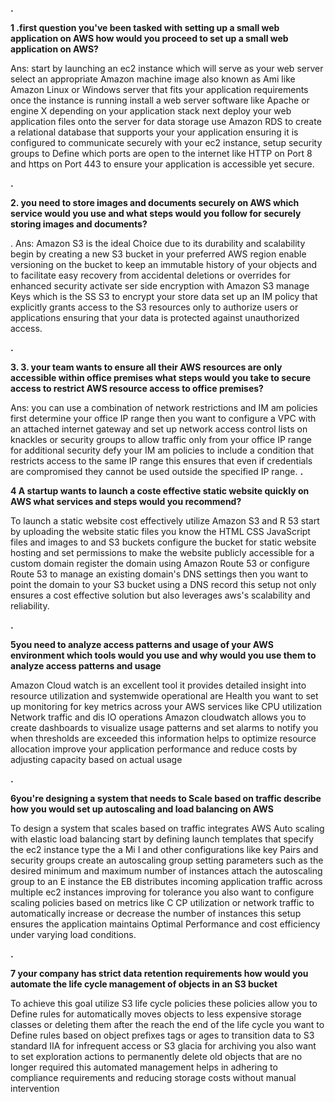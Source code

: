 <b>.<p>1 .first question you've been tasked with setting up a small web application on AWS how would you proceed to set up a small web application on AWS? </b></p>
 Ans: start by launching an ec2 instance which will serve as your web server select an appropriate Amazon machine image also known as Ami like Amazon Linux or Windows server that fits your application requirements
once the instance is running install a web server software like Apache or engine X depending on your application stack next deploy your web application files onto the server for data storage use Amazon RDS to create a relational database that supports your your application ensuring it is configured to communicate securely with your ec2 instance,
setup security groups to Define which ports are open to the internet like HTTP on Port 8 and https on Port 443 to ensure your application is accessible yet secure.

<b>.<p>2. you need to store images and documents securely on AWS which service would you use and what steps would you follow for securely storing images and documents?</b></p>.
 Ans: Amazon S3 is the ideal Choice due to its durability and scalability begin by creating a new S3 bucket in your preferred AWS region enable versioning on the bucket to keep an immutable history of your objects and to facilitate easy recovery from accidental deletions or overrides for enhanced security activate ser side encryption with Amazon S3 manage Keys which is the SS S3 to encrypt your store data set up an IM policy that explicitly grants access to the S3 resources only to authorize users or applications ensuring that your data is protected against unauthorized access.

<b>.<p>3. 3. your team wants to ensure all their AWS resources are only accessible within office premises what steps would you take to secure access to restrict AWS resource access to office premises?</b></p>
  Ans: you can use a combination of network restrictions and IM am policies first determine your office IP range then you want to configure a VPC with an attached internet gateway and set up network access control lists on knackles or security groups to allow traffic only from your office IP range for additional security defy your IM am policies to include a condition that restricts access to the same IP range this ensures that even if credentials are compromised they cannot be used outside the specified IP range.
 <b>.<p>4 A startup wants to launch a coste effective static website quickly on AWS what services and steps would you recommend?</b></p>
 To launch a static website cost effectively utilize Amazon S3 and R 53 start by uploading the website static files you know the HTML CSS JavaScript files and images to and S3 buckets configure the bucket for 
  static website hosting and set permissions to make the website publicly accessible for a custom domain register the domain using Amazon Route 53 or configure Route 53 to manage an existing domain's DNS settings then you want to point the domain to your S3 bucket using a DNS record this setup not only ensures a cost effective solution but also leverages aws's scalability and reliability.
  
  <b>.<p>5you need to analyze access patterns and usage of your AWS environment which tools would you use and why would you use them to analyze access patterns and usage</b></p>
   Amazon Cloud watch is an excellent tool it provides detailed insight into resource utilization and systemwide operational are Health you want to set up monitoring for key metrics across your AWS services like CPU utilization Network traffic and dis IO operations Amazon cloudwatch allows you to create dashboards to visualize usage patterns and set alarms to notify you when thresholds are exceeded this information helps to optimize resource allocation improve your application performance and reduce costs by adjusting capacity based on actual usage 

 <b>.<p>6you're designing a system that needs to Scale based on traffic describe how you would set up autoscaling and load balancing on AWS </b></p>
 To design a system that scales based on traffic integrates AWS Auto scaling with elastic load balancing start by defining launch templates that specify the ec2 instance type the a Mi I and other configurations like key Pairs and security groups create an autoscaling group setting parameters such as the desired minimum and maximum number of instances attach the autoscaling group to an E instance the EB distributes incoming application traffic across multiple ec2 instances improving for tolerance you also want to configure scaling policies based on metrics like C CP utilization or network traffic to automatically increase or decrease the number of instances this setup ensures the application maintains Optimal Performance and cost efficiency under varying load conditions.
 
 <b>.<p>7 your company has strict data retention requirements how would you automate the life cycle management of objects in an S3 bucket </b></p>
 To achieve this goal utilize S3 life cycle policies these policies allow you to Define rules for automatically moves objects to less expensive storage classes or deleting them after the reach the end of the life cycle you want to Define rules based on object prefixes tags or ages to transition data to S3 standard IIA for infrequent access or S3 glacia for archiving you also want to set exploration actions to permanently delete old objects that are no longer  required this automated management helps in adhering to compliance requirements and reducing storage costs without manual intervention
          
          
         
       
          
          
          
          
         
                
          
         
      
          
